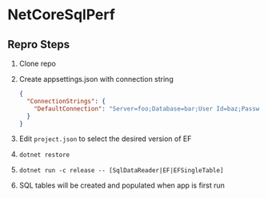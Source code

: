 # NetCoreSqlPerf

## Repro Steps
1. Clone repo
2. Create appsettings.json with connection string

    ```json
    {
      "ConnectionStrings": {
        "DefaultConnection": "Server=foo;Database=bar;User Id=baz;Password=qux"
      }
    }
    ```

3. Edit `project.json` to select the desired version of EF
4. `dotnet restore`
5. `dotnet run -c release -- [SqlDataReader|EF|EFSingleTable]`
 1. SQL tables will be created and populated when app is first run
